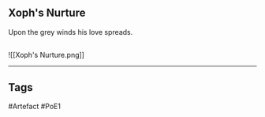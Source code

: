 ## Xoph's Nurture
Upon the grey winds his love spreads.
##
![[Xoph's Nurture.png]]

---
## Tags
#Artefact
#PoE1